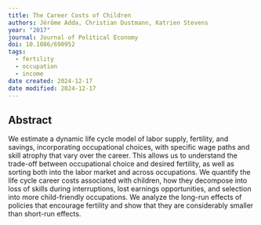 ```yaml
---
title: The Career Costs of Children
authors: Jérôme Adda, Christian Dustmann, Katrien Stevens
year: "2017"
journal: Journal of Political Economy
doi: 10.1086/690952
tags:
  - fertility
  - occupation
  - income
date created: 2024-12-17
date modified: 2024-12-17
---
```


## Abstract

We estimate a dynamic life cycle model of labor supply, fertility, and savings, incorporating occupational choices, with specific wage paths and skill atrophy that vary over the career. This allows us to understand the trade-off between occupational choice and desired fertility, as well as sorting both into the labor market and across occupations. We quantify the life cycle career costs associated with children, how they decompose into loss of skills during interruptions, lost earnings opportunities, and selection into more child-friendly occupations. We analyze the long-run effects of policies that encourage fertility and show that they are considerably smaller than short-run effects.
